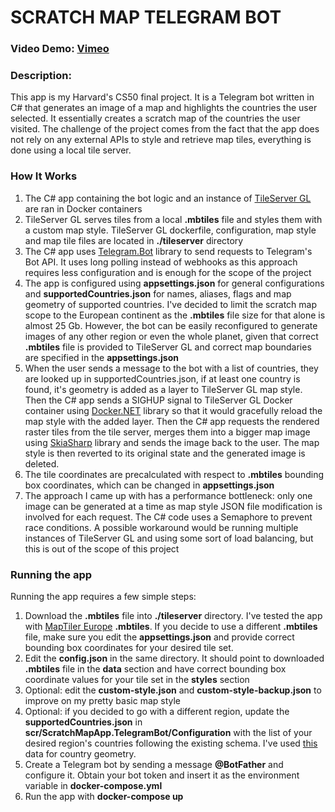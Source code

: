 # SCRATCH MAP TELEGRAM BOT
### Video Demo: [Vimeo]("https://vimeo.com/853356846")
### Description:
This app is my Harvard's CS50 final project. It is a Telegram bot written in C# that generates an image of a map and highlights
the countries the user selected. It essentially creates a scratch map of the countries the user visited. The challenge
of the project comes from the fact that the app does not rely on any external APIs to style and retrieve map tiles, everything
is done using a local tile server.
### How It Works
1. The C# app containing the bot logic and an instance of [TileServer GL]("https://github.com/maptiler/tileserver-gl") are ran in Docker containers
2. TileServer GL serves tiles from a local **.mbtiles** file and styles them with a custom map style. TileServer GL dockerfile, configuration, map style and map tile files are located in **./tileserver** directory
3. The C# app uses [Telegram.Bot]("https://github.com/TelegramBots/Telegram.Bot") library to send requests to Telegram's Bot API. It uses long polling instead of webhooks as this approach requires less configuration and is enough for the scope of the project
4. The app is configured using **appsettings.json** for general configurations and **supportedCountries.json** for names, aliases, flags and map geometry of supported countries. I've decided to limit the scratch map scope to the European continent as the **.mbtiles** file size for that alone is almost 25 Gb. However, the bot can be easily reconfigured to generate images of any other region or even the whole planet, given that correct **.mbtiles** file is provided to TileServer GL and correct map boundaries are specified in the **appsettings.json**
5. When the user sends a message to the bot with a list of countries, they are looked up in supportedCountries.json, if at least one country is found, it's geometry is added as a layer to TileServer GL map style. Then the C# app sends a SIGHUP signal to TileServer GL Docker container using [Docker.NET]("https://github.com/dotnet/Docker.DotNet") library so that it would gracefully reload the map style with the added layer. Then the C# app requests the rendered raster tiles from the tile server, merges them into a bigger map image using [SkiaSharp]("https://github.com/mono/SkiaSharp") library and sends the image back to the user. The map style is then reverted to its original state and the generated image is deleted.
6. The tile coordinates are precalculated with respect to **.mbtiles** bounding box coordinates, which can be changed in **appsettings.json**
7. The approach I came up with has a performance bottleneck: only one image can be generated at a time as map style JSON file modification is involved for each request. The C# code uses a Semaphore to prevent race conditions. A possible workaround would be running multiple instances of TileServer GL and using some sort of load balancing, but this is out of the scope of this project
### Running the app
Running the app requires a few simple steps:
1. Download the **.mbtiles** file into **./tileserver** directory. I've tested the app with [MapTiler Europe](https://data.maptiler.com/downloads/europe/) **.mbtiles**. If you decide to use a different **.mbtiles** file, make sure you edit the **appsettings.json** and provide correct bounding box coordinates for your desired tile set.
2. Edit the **config.json** in the same directory. It should point to downloaded **.mbtiles** file in the **data** section and have correct bounding box coordinate values for your tile set in the **styles** section
3. Optional: edit the **custom-style.json** and **custom-style-backup.json** to improve on my pretty basic map style
4. Optional: if you decided to go with a different region, update the **supportedCountries.json** in **scr/ScratchMapApp.TelegramBot/Configuration** with the list of your desired region's countries following the existing schema. I've used [this](https://github.com/datasets/geo-countries) data for country geometry.
5. Create a Telegram bot by sending a message **@BotFather** and configure it. Obtain your bot token and insert it as the environment variable in **docker-compose.yml**
6. Run the app with **docker-compose up**

